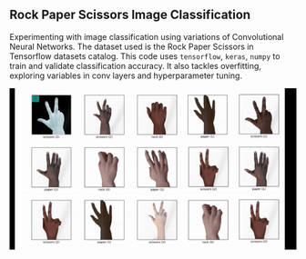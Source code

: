 ## Rock Paper Scissors Image Classification

Experimenting with image classification using variations of Convolutional Neural Networks. The dataset used is the Rock Paper Scissors in Tensorflow datasets catalog. This code uses ```tensorflow```, ```keras```, ```numpy``` to train and validate classification accuracy. It also tackles overfitting, exploring variables in conv layers and hyperparameter tuning. 

   ![](https://github.com/tanhata/Rock-Paper-Scissors-Image-Classification/blob/main/_rsp_imageclass.gif)


